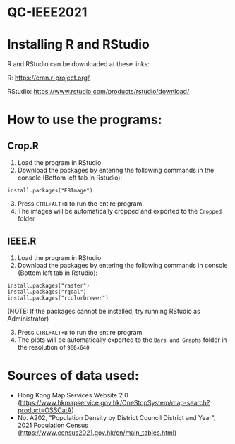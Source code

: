 # QC-IEEE2021

# Installing R and RStudio
R and RStudio can be downloaded at these links:

R: https://cran.r-project.org/

RStudio: https://www.rstudio.com/products/rstudio/download/


# How to use the programs:

## Crop.R
1. Load the program in RStudio
2. Download the packages by entering the following commands in the console (Bottom left tab in Rstudio):
```
install.packages("EBImage")
```
3. Press ```CTRL+ALT+B``` to run the entire program
4. The images will be automatically cropped and exported to the ```Cropped``` folder

## IEEE.R
1. Load the program in RStudio
2. Download the packages by entering the following commands in console (Bottom left tab in Rstudio):
```
install.packages("raster")
install.packages("rgdal")
install.packages("rcolorbrewer")
```
(NOTE: If the packages cannot be installed, try running RStudio as Administrator)

3. Press ```CTRL+ALT+B``` to run the entire program
4. The plots will be automatically exported to the ```Bars and Graphs``` folder in the resolution of ```960×640```

# Sources of data used:
- Hong Kong Map Services Website 2.0 (https://www.hkmapservice.gov.hk/OneStopSystem/map-search?product=OSSCatA)
- No. A202, "Population Density by District Council District and Year", 2021 Population Census (https://www.census2021.gov.hk/en/main_tables.html)
